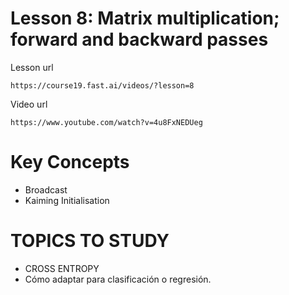 # Lesson 8: Matrix multiplication; forward and backward passes

Lesson url

    https://course19.fast.ai/videos/?lesson=8

Video url

    https://www.youtube.com/watch?v=4u8FxNEDUeg

# Key Concepts

* Broadcast
* Kaiming Initialisation

# TOPICS TO STUDY
* CROSS ENTROPY
* Cómo adaptar para clasificación o regresión.